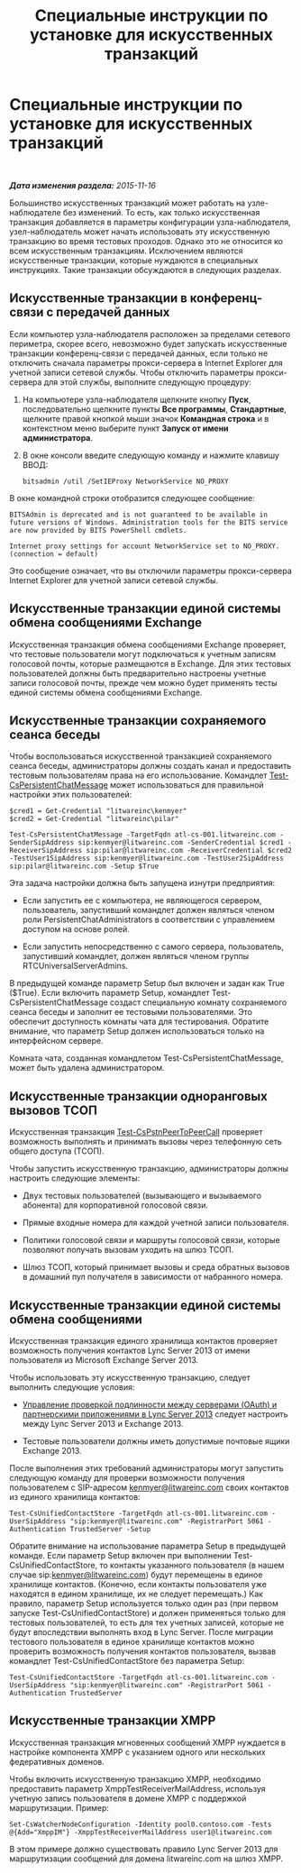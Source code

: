 ﻿---
title: Специальные инструкции по установке для искусственных транзакций
TOCTitle: Специальные инструкции по установке для искусственных транзакций
ms:assetid: 694cbe05-5dba-4035-a01c-c87ebfb0478b
ms:mtpsurl: https://technet.microsoft.com/ru-ru/library/JJ688080(v=OCS.15)
ms:contentKeyID: 49888029
ms.date: 05/19/2016
mtps_version: v=OCS.15
ms.translationtype: HT
---

# Специальные инструкции по установке для искусственных транзакций

 

_**Дата изменения раздела:** 2015-11-16_

Большинство искусственных транзакций может работать на узле-наблюдателе без изменений. То есть, как только искусственная транзакция добавляется в параметры конфигурации узла-наблюдателя, узел-наблюдатель может начать использовать эту искусственную транзакцию во время тестовых проходов. Однако это не относится ко всем искусственным транзакциям. Исключением являются искусственные транзакции, которые нуждаются в специальных инструкциях. Такие транзакции обсуждаются в следующих разделах.

## Искусственные транзакции в конференц-связи с передачей данных

Если компьютер узла-наблюдателя расположен за пределами сетевого периметра, скорее всего, невозможно будет запускать искусственные транзакции конференц-связи с передачей данных, если только не отключить сначала параметры прокси-сервера в Internet Explorer для учетной записи сетевой службы. Чтобы отключить параметры прокси-сервера для этой службы, выполните следующую процедуру:

1.  На компьютере узла-наблюдателя щелкните кнопку **Пуск**, последовательно щелкните пункты **Все программы**, **Стандартные**, щелкните правой кнопкой мыши значок **Командная строка** и в контекстном меню выберите пункт **Запуск от имени администратора**.

2.  В окне консоли введите следующую команду и нажмите клавишу ВВОД:
    
        bitsadmin /util /SetIEProxy NetworkService NO_PROXY

В окне командной строки отобразится следующее сообщение:

    BITSAdmin is deprecated and is not guaranteed to be available in future versions of Windows. Administration tools for the BITS service are now provided by BITS PowerShell cmdlets.
    
    Internet proxy settings for account NetworkService set to NO_PROXY. 
    (connection = default)

Это сообщение означает, что вы отключили параметры прокси-сервера Internet Explorer для учетной записи сетевой службы.

## Искусственные транзакции единой системы обмена сообщениями Exchange

Искусственная транзакция обмена сообщениями Exchange проверяет, что тестовые пользователи могут подключаться к учетным записям голосовой почты, которые размещаются в Exchange. Для этих тестовых пользователей должны быть предварительно настроены учетные записи голосовой почты, прежде чем можно будет применять тесты единой системы обмена сообщениями Exchange.

## Искусственные транзакции сохраняемого сеанса беседы

Чтобы воспользоваться искусственной транзакцией сохраняемого сеанса беседы, администраторы должны создать канал и предоставить тестовым пользователям права на его использование. Командлет [Test-CsPersistentChatMessage](test-cspersistentchatmessage.md) может использоваться для правильной настройки этих пользователей:

    $cred1 = Get-Credential "litwareinc\kenmyer"
    $cred2 = Get-Credential "litwareinc\pilar"
    
    Test-CsPersistentChatMessage -TargetFqdn atl-cs-001.litwareinc.com -SenderSipAddress sip:kenmyer@litwareinc.com -SenderCredential $cred1 -ReceiverSipAddress sip:pilar@litwareinc.com -ReceiverCredential $cred2 -TestUser1SipAddress sip:kenmyer@litwareinc.com -TestUser2SipAddress sip:pilar@litwareinc.com -Setup $True

Эта задача настройки должна быть запущена изнутри предприятия:

  - Если запустить ее с компьютера, не являющегося сервером, пользователь, запустивший командлет должен являться членом роли PersistentChatAdministrators в соответствии с управлением доступом на основе ролей.

  - Если запустить непосредственно с самого сервера, пользователь, запустивший командлет, должен являться членом группы RTCUniversalServerAdmins.

В предыдущей команде параметр Setup был включен и задан как True ($True). Если включить параметр Setup, командлет Test-CsPersistentChatMessage создаст специальную комнату сохраняемого сеанса беседы и заполнит ее тестовыми пользователями. Это обеспечит доступность комнаты чата для тестирования. Обратите внимание, что параметр Setup должен использоваться только на интерфейсном сервере.

Комната чата, созданная командлетом Test-CsPersistentChatMessage, может быть удалена администратором.

## Искусственные транзакции одноранговых вызовов ТСОП

Искусственная транзакция [Test-CsPstnPeerToPeerCall](test-cspstnpeertopeercall.md) проверяет возможность выполнять и принимать вызовы через телефонную сеть общего доступа (ТСОП).

Чтобы запустить искусственную транзакцию, администраторы должны настроить следующие элементы:

  - Двух тестовых пользователей (вызывающего и вызываемого абонента) для корпоративной голосовой связи.

  - Прямые входные номера для каждой учетной записи пользователя.

  - Политики голосовой связи и маршруты голосовой связи, которые позволяют получать вызовам уходить на шлюз ТСОП.

  - Шлюз ТСОП, который принимает вызовы и среда обратных вызовов в домашний пул получателя в зависимости от набранного номера.

## Искусственные транзакции единой системы обмена сообщениями

Искусственная транзакция единого хранилища контактов проверяет возможность получения контактов Lync Server 2013 от имени пользователя из Microsoft Exchange Server 2013.

Чтобы использовать эту искусственную транзакцию, следует выполнить следующие условия:

  - [Управление проверкой подлинности между серверами (OAuth) и партнерскими приложениями в Lync Server 2013](lync-server-2013-managing-server-to-server-authentication-oauth-and-partner-applications.md) следует настроить между Lync Server 2013 и Exchange 2013.

  - Тестовые пользователи должны иметь допустимые почтовые ящики Exchange 2013.

После выполнения этих требований администраторы могут запустить следующую команду для проверки возможности получения пользователем с SIP-адресом kenmyer@litwareinc.com своих контактов из единого хранилища контактов:

    Test-CsUnifiedContactStore -TargetFqdn atl-cs-001.litwareinc.com -UserSipAddress "sip:kenmyer@litwareinc.com" -RegistrarPort 5061 -Authentication TrustedServer -Setup

Обратите внимание на использование параметра Setup в предыдущей команде. Если параметр Setup включен при выполнении Test-CsUnifiedContactStore, то контакты указанного пользователя (в нашем случае sip:kenmyer@litwareinc.com) будут перемещены в единое хранилище контактов. (Конечно, если контакты пользователя уже находятся в едином хранилище, их не следует перемещать.) Как правило, параметр Setup используется только один раз (при первом запуске Test-CsUnifiedContactStore) и должен применяться только для тестовых пользователей, то есть для тех учетных записей, которые не будут впоследствии выполнять вход в Lync Server. После миграции тестового пользователя в единое хранилище контактов можно проверить возможность получения контактов пользователя, вызвав командлет Test-CsUnifiedContactStore без параметра Setup:

    Test-CsUnifiedContactStore -TargetFqdn atl-cs-001.litwareinc.com -UserSipAddress "sip:kenmyer@litwareinc.com" -RegistrarPort 5061 -Authentication TrustedServer

## Искусственные транзакции XMPP

Искусственная транзакция мгновенных сообщений XMPP нуждается в настройке компонента XMPP с указанием одного или нескольких федеративных доменов.

Чтобы включить искусственную транзакцию XMPP, необходимо предоставить параметр XmppTestReceiverMailAddress, используя учетную запись пользователя в домене XMPP с поддержкой маршрутизации. Пример:

    Set-CsWatcherNodeConfiguration -Identity pool0.contoso.com -Tests @{Add="XmppIM"} -XmppTestReceiverMailAddress user1@litwareinc.com

В этом примере должно существовать правило Lync Server 2013 для маршрутизации сообщений для домена litwareinc.com на шлюз XMPP.

